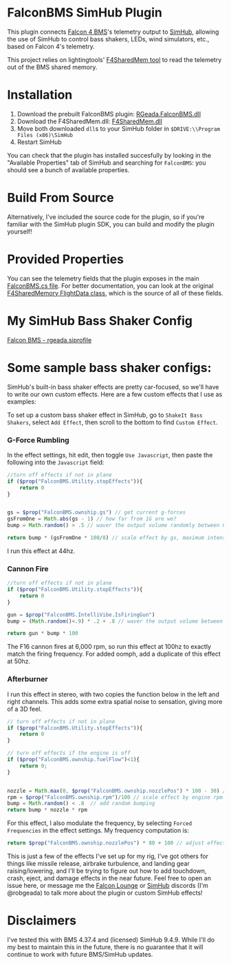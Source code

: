 # FalconBMS SimHub Plugin

This plugin connects [Falcon 4 BMS](https://www.falcon-bms.com/)'s telemetry output to [SimHub](https://www.simhubdash.com/), allowing the use of SimHub to control bass shakers, LEDs, wind simulators, etc., based on Falcon 4's telemetry. 

This project relies on lightingtools' [F4SharedMem tool](https://github.com/lightningviper/lightningstools/tree/master/src/F4SharedMem) to read the telemetry out of the BMS shared memory.

# Installation
1) Download the prebuilt FalconBMS plugin: [RGeada.FalconBMS.dll](https://github.com/RobGeada/falcon-bms-simhub-plugin/raw/refs/heads/main/builds/RGeada.FalconBMS.dll)
2) Download the F4SharedMem.dll: [F4SharedMem.dll](https://github.com/RobGeada/falcon-bms-simhub-plugin/blob/main/F4SharedMem.dll)
3) Move both downloaded `dll`s to your SimHub folder in `$DRIVE:\\Program Files (x86)\SimHub`
4) Restart SimHub

You can check that the plugin has installed succesfully by looking in the "Available Properties" tab of SimHub and searching for `FalconBMS`: you should see a bunch of available properties.

# Build From Source
Alternatively, I've included the source code for the plugin, so if you're familiar with the SimHub plugin SDK, you can build and modify the plugin yourself!

# Provided Properties
You can see the telemetry fields that the plugin exposes in the main [FalconBMS.cs file](https://github.com/RobGeada/falcon-bms-simhub-plugin/blob/68ecbddbb9fcb147693aed62593b85c1f4495f5c/FalconBMS.cs#L51). For better documentation, you can look at the original [F4SharedMemory FlightData class](https://github.com/lightningviper/lightningstools/blob/9bc1be08717982922fbb0705f500d93a2b36da0d/src/F4SharedMem/FlightData.cs#L230), which is the source of all of these fields. 

# My SimHub Bass Shaker Config
[Falcon BMS - rgeada.siprofile](https://raw.githubusercontent.com/RobGeada/falcon-bms-simhub-plugin/refs/heads/main/Falcon%20BMS%20-%20rgeada.siprofile)

# Some sample bass shaker configs:
SimHub's built-in bass shaker effects are pretty car-focused, so we'll have to write our own custom effects. Here are a few custom effects that I use as examples:

To set up a custom bass shaker effect in SimHub, go to `ShakeIt Bass Shakers`, select `Add Effect`, then scroll to the bottom to find `Custom Effect`.

### G-Force Rumbling
In the effect settings, hit edit, then toggle `Use Javascript`, then paste the following into the `Javascript` field:

```javascript
//turn off effects if not in plane
if ($prop("FalconBMS.Utility.stopEffects")){ 
	return 0
}


gs = $prop("FalconBMS.ownship.gs") // get current g-forces
gsFromOne = Math.abs(gs - 1) // how far from 1G are we?
bump = Math.random() > .5 // waver the output volume randomly between 0 and 100, to add sensation of bumps

return bump * (gsFromOne * 100/8) // scale effect by gs, maximum intensity at 8g
```
I run this effect at 44hz.

### Cannon Fire
```javascript
//turn off effects if not in plane
if ($prop("FalconBMS.Utility.stopEffects")){
	return 0
}

gun = $prop("FalconBMS.IntelliVibe.IsFiringGun")
bump = (Math.random()<.9) * .2 + .8 // waver the output volume between 80% and 100%, to add organic fluctions to sound

return gun * bump * 100
```
The F16 cannon fires at 6,000 rpm, so run this effect at 100hz to exactly match the firing frequency. For added oomph, add a duplicate of this effect at 50hz.

### Afterburner
I run this effect in stereo, with two copies the function below in the left and right channels. This adds some extra spatial noise to sensation, giving more of a 3D feel.

```javascript
// turn off effects if not in plane
if ($prop("FalconBMS.Utility.stopEffects")){
	return 0
}

// turn off effects if the engine is off
if ($prop("FalconBMS.ownship.fuelFlow")<1){
	return 0;
}


nozzle = Math.max(0, $prop("FalconBMS.ownship.nozzlePos") * 100 - 30) // how open is the engine nozzle aperture? 
rpm = $prop("FalconBMS.ownship.rpm")/100 // scale effect by engine rpm
bump = Math.random() < .8  // add random bumping 
return bump * nozzle * rpm
```
For this effect, I also modulate the frequency, by selecting `Forced Frequencies` in the effect settings. My frequency computation is:
```javascript
return $prop("FalconBMS.ownship.nozzlePos") * 80 + 100 // adjust effect pitch according to nozzle opening
```

This is just a few of the effects I've set up for my rig, I've got others for things like missile release, airbrake turbulence, and landing gear raising/lowering, and I'll be trying to figure out how to add touchdown, crash, eject, and damage effects in the near future. Feel free to open an issue here, or message me the [Falcon Lounge](https://www.falcon-lounge.com/) or [SimHub](https://discord.gg/nBBMuX7) discords (I'm @robgeada) to talk more about the plugin or custom SimHub effects!

# Disclaimers
I've tested this with BMS 4.37.4 and (licensed) SimHub 9.4.9. While I'll do my best to maintain this in the future, there is no guarantee that it will continue to work with future BMS/SimHub updates. 
